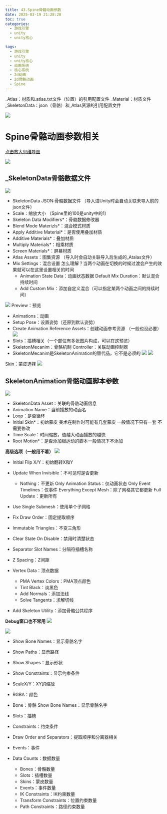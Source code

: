 ```yaml
---
title: 43.Spine骨骼动画参数
date: 2025-03-19 21:28:20
toc: true
categories:
  - 游戏引擎
  - unity
  - unity核心

tags:
  - 游戏引擎
  - unity
  - unity核心
  - 动画系统
  - 核心系统
  - 2d动画
  - 2d骨骼动画
  - Spine
---
```

_Atlas：材质和.atlas.txt文件（位置）的引用配置文件
_Material：材质文件
_SkeletonData：json（骨骼）和_Atlas资源的引用配置文件

![](42.Spine使用骨骼动画文件/file-20250319212124668.png)
# Spine骨骼动画参数相关

[点击放大思维导图](43.Spine骨骼动画参数/Spine骨骼动画参数相关.svg)

![](43.Spine骨骼动画参数/Spine骨骼动画参数相关.png)


## _SkeletonData骨骼数据文件
![](43.Spine骨骼动画参数/file-20250319213808181.png)

- SkeletonData JSON:骨骼数据文件 （导入进Unity时会自动关联未导入前的json文件）
- Scale：缩放大小 （Spine里的100是unity中的1）
- Skeleton Data Modifiers*：骨骼数据修改器
- Blend Mode Materizls*：混合模式材质
- Apply Additive Material*：是否使用叠加材质
- Additive Materials*：叠加材质
- Multiply Materials*：相乘材质
- Screen Materials*：屏幕材质
- Atlas Assets：图集资源 （导入时会自动关联导入后生成的_Atalas文件）
- Mix Settings：混合设置
  怎么理解？当两个动画在切换的时候过渡会产生的效果就可以在这里设置相关的时间
  - Animation State Data：动画状态数据
    Default Mix Duration：默认混合持续时间
  - Add Custom Mix：添加自定义混合（可以指定某两个动画之间的持续时间）



![](43.Spine骨骼动画参数/file-20250319214638470.png)
Preview：预览
- Animations：动画
- Setup Pose：设置姿势（还原到默认姿势）
- Create Animation Reference Assets：创建动画参考资源 （一般也没必要）
  ![](43.Spine骨骼动画参数/file-20250319215107888.png)
- Slots：插槽相关（一个部位有多张图片构成，可以在这预览）
- SkeletonMecanim：骨骼机制
  Controller：关联动画控制器
- SkeletonMecanim是SkeletonAnimation的替代品，它不是必须的
  ![](43.Spine骨骼动画参数/file-20250319215303817.png)
  ![](43.Spine骨骼动画参数/file-20250319215342865.png)


Skin：蒙皮选择
![](43.Spine骨骼动画参数/file-20250319215539666.png)
## SkeletonAnimation骨骼动画脚本参数
![](43.Spine骨骼动画参数/file-20250319215808516.png)

- SkeletonData Asset：关联的骨骼动画信息
- Animation Name：当前播放的动画名
- Loop：是否循环
- Initial Skin*：初始蒙皮
  美术在制作时可能有几套蒙皮
  一般情况下只有一套 不需要修改
- Time Scale：时间缩放，值越大动画播放的越快
- Root Motion*：是否添加根运动的脚本一般情况下不添加


**高级选项（一般用不着）**
![](43.Spine骨骼动画参数/file-20250319220022929.png)


- Initial Flip X/Y：初始翻转X和Y
- Update When Invisible：不可见时是否更新

  - Nothing：不更新
    Only Animation Status：仅动画状态
    Only Event Timelines：仅事件
    Everything Except Mesh：除了网格其它都更新
    Full Update：更新所有

- Use Single Submesh：使用单个子网格
- Fix Draw Order：固定提取顺序
- Immutable Triangles：不变三角形
- Clear State On Disable：禁用时清楚状态
- Separator Slot Names：分隔符插槽名称
- Z Spacing：Z间距
- Vertex Data：顶点数据

  - PMA Vertex Colors：PMA顶点颜色
  - Tint Black：淡黑色
  - Add Normals：添加法线
  - Solve Tangents：求解切线

- Add Skeleton Utility：添加骨骼公共程序

**Debug窗口也不常用**
![](43.Spine骨骼动画参数/file-20250319220229538.png)



![](43.Spine骨骼动画参数/file-20250319220250118.png)

- Show Bone Names：显示骨骼名字
- Show Paths：显示路径
- Show Shapes：显示形状
- Show Constraints：显示约束条件
- ScaleX/Y：XY的缩放
- RGBA：颜色
- Bone：骨骼
  Show Bone Names：显示骨骼名字
- Slots：插槽
- Constraints：约束条件
- Draw Order and Separators：提取顺序和分离器相关
- Events：事件
- Data Counts：数据数量

  - Bones：骨骼数量
  - Slots：插槽数量
  - Skins：蒙皮数量
  - Events：事件数量
  - IK Constraints：IK约束数量
  - Transform Constraints：位置约束数量
  - Path Constraints：路径约束数量

